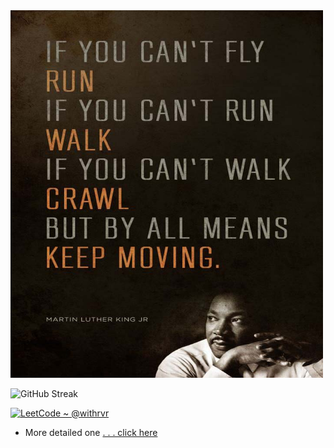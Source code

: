 <img src="./quote.jpg" width="500" />

![GitHub Streak](https://github-readme-streak-stats.herokuapp.com?user=withrvr&theme=dark&border_radius=14.7&date_format=j%20M%5B%20Y%5D)

<a href="https://leetcode.com/witrvr/">
	<img width="50" alt="LeetCode ~ @withrvr" src="https://img.icons8.com/external-tal-revivo-shadow-tal-revivo/50/000000/external-level-up-your-coding-skills-and-quickly-land-a-job-logo-shadow-tal-revivo.png" />
</a>

<br/>

- More detailed one [. . . click here](./full_readme.md)
